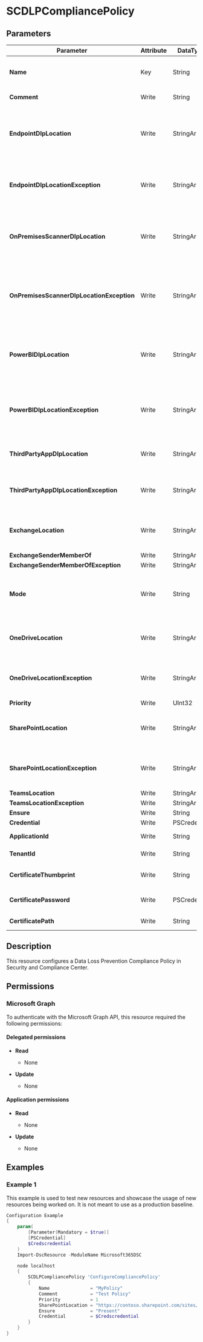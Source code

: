 ﻿# SCDLPCompliancePolicy

## Parameters

| Parameter | Attribute | DataType | Description | Allowed Values |
| --- | --- | --- | --- | --- |
| **Name** | Key | String | The Name parameter specifies the unique name of the DLP policy. If the value contains spaces, enclose the value in quotation marks. | |
| **Comment** | Write | String | The Comment parameter specifies an optional comment. | |
| **EndpointDlpLocation** | Write | StringArray[] | The EndpointDLPLocation parameter specifies the user accounts to include in the DLP policy for Endpoint DLP when they are logged on to an onboarded device. You identify the account by name or email address. You can use the value All to include all user accounts. | |
| **EndpointDlpLocationException** | Write | StringArray[] | The EndpointDlpLocationException parameter specifies the user accounts to exclude from Endpoint DLP when you use the value All for the EndpointDlpLocation parameter. You identify the account by name or email address. | |
| **OnPremisesScannerDlpLocation** | Write | StringArray[] | The OnPremisesScannerDlpLocation parameter specifies the on-premises file shares and SharePoint document libraries and folders to include in the DLP policy. You can use the value All to include all on-premises file shares and SharePoint document libraries and folders. | |
| **OnPremisesScannerDlpLocationException** | Write | StringArray[] | The OnPremisesScannerDlpLocationException parameter specifies the on-premises file shares and SharePoint document libraries and folders to exclude from the DLP policy if you use the value All for the OnPremisesScannerDlpLocation parameter. | |
| **PowerBIDlpLocation** | Write | StringArray[] | The PowerBIDlpLocation parameter specifies the Power BI workspace IDs to include in the DLP policy. Only workspaces hosted in Premium Gen2 capacities are permitted. You can use the value All to include all supported workspaces. | |
| **PowerBIDlpLocationException** | Write | StringArray[] | The PowerBIDlpLocationException parameter specifies the Power BI workspace IDs to exclude from the DLP policy when you use the value All for the PowerBIDlpLocation parameter. Only workspaces hosted in Premium Gen2 capacities are permitted. | |
| **ThirdPartyAppDlpLocation** | Write | StringArray[] | The ThirdPartyAppDlpLocation parameter specifies the non-Microsoft cloud apps to include in the DLP policy. You can use the value All to include all connected apps. | |
| **ThirdPartyAppDlpLocationException** | Write | StringArray[] | The ThirdPartyAppDlpLocationException parameter specifies the non-Microsoft cloud apps to exclude from the DLP policy when you use the value All for the ThirdPartyAppDlpLocation parameter. | |
| **ExchangeLocation** | Write | StringArray[] | The ExchangeLocation parameter specifies Exchange Online mailboxes to include in the DLP policy. You can only use the value All for this parameter to include all mailboxes. | |
| **ExchangeSenderMemberOf** | Write | StringArray[] | Exchange members to include. | |
| **ExchangeSenderMemberOfException** | Write | StringArray[] | Exchange members to exclude. | |
| **Mode** | Write | String | The Mode parameter specifies the action and notification level of the DLP policy. Valid values are: Enable, TestWithNotifications, TestWithoutNotifications, Disable and PendingDeletion. | `Enable`, `TestWithNotifications`, `TestWithoutNotifications`, `Disable`, `PendingDeletion` |
| **OneDriveLocation** | Write | StringArray[] | The OneDriveLocation parameter specifies the OneDrive for Business sites to include. You identify the site by its URL value, or you can use the value All to include all sites. | |
| **OneDriveLocationException** | Write | StringArray[] | This parameter specifies the OneDrive for Business sites to exclude when you use the value All for the OneDriveLocation parameter. You identify the site by its URL value. | |
| **Priority** | Write | UInt32 | Priority for the Policy. | |
| **SharePointLocation** | Write | StringArray[] | The SharePointLocation parameter specifies the SharePoint Online sites to include. You identify the site by its URL value, or you can use the value All to include all sites. | |
| **SharePointLocationException** | Write | StringArray[] | This parameter specifies the SharePoint Online sites to exclude when you use the value All for the SharePointLocation parameter. You identify the site by its URL value. | |
| **TeamsLocation** | Write | StringArray[] | Teams locations to include | |
| **TeamsLocationException** | Write | StringArray[] | Teams locations to exclude. | |
| **Ensure** | Write | String | Specify if this policy should exist or not. | `Present`, `Absent` |
| **Credential** | Write | PSCredential | Credentials of the Exchange Global Admin | |
| **ApplicationId** | Write | String | Id of the Azure Active Directory application to authenticate with. | |
| **TenantId** | Write | String | Id of the Azure Active Directory tenant used for authentication. | |
| **CertificateThumbprint** | Write | String | Thumbprint of the Azure Active Directory application's authentication certificate to use for authentication. | |
| **CertificatePassword** | Write | PSCredential | Username can be made up to anything but password will be used for CertificatePassword | |
| **CertificatePath** | Write | String | Path to certificate used in service principal usually a PFX file. | |

## Description

This resource configures a Data Loss Prevention Compliance
Policy in Security and Compliance Center.

## Permissions

### Microsoft Graph

To authenticate with the Microsoft Graph API, this resource required the following permissions:

#### Delegated permissions

- **Read**

    - None

- **Update**

    - None

#### Application permissions

- **Read**

    - None

- **Update**

    - None

## Examples

### Example 1

This example is used to test new resources and showcase the usage of new resources being worked on.
It is not meant to use as a production baseline.

```powershell
Configuration Example
{
    param(
        [Parameter(Mandatory = $true)]
        [PSCredential]
        $Credscredential
    )
    Import-DscResource -ModuleName Microsoft365DSC

    node localhost
    {
        SCDLPCompliancePolicy 'ConfigureCompliancePolicy'
        {
            Name               = "MyPolicy"
            Comment            = "Test Policy"
            Priority           = 1
            SharePointLocation = "https://contoso.sharepoint.com/sites/demo"
            Ensure             = "Present"
            Credential         = $Credscredential
        }
    }
}
```

